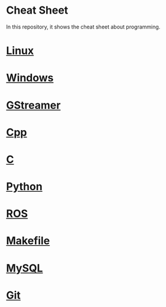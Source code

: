 # Cheat Sheet

In this repository, it shows the cheat sheet about programming.

# [Linux](Linux)


# [Windows](Windows)

# [GStreamer](GStreamer)

# [Cpp](Cpp)

# [C](C)

# [Python](Python)

# [ROS](ROS)

# [Makefile](Makefile)

# [MySQL](MySQL)

# [Git](Git)